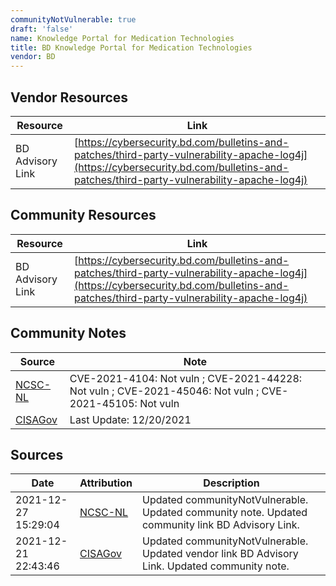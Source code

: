 ```yaml
---
communityNotVulnerable: true
draft: 'false'
name: Knowledge Portal for Medication Technologies
title: BD Knowledge Portal for Medication Technologies
vendor: BD
---
```


## Vendor Resources
| Resource | Link |
| --- | --- |
| BD Advisory Link | [https://cybersecurity.bd.com/bulletins-and-patches/third-party-vulnerability-apache-log4j](https://cybersecurity.bd.com/bulletins-and-patches/third-party-vulnerability-apache-log4j) |

## Community Resources
| Resource | Link |
| --- | --- |
| BD Advisory Link | [https://cybersecurity.bd.com/bulletins-and-patches/third-party-vulnerability-apache-log4j](https://cybersecurity.bd.com/bulletins-and-patches/third-party-vulnerability-apache-log4j) |

## Community Notes
| Source | Note |
| --- | --- |
| [NCSC-NL](https://github.com/NCSC-NL/log4shell/blob/main/software/README.md) | CVE-2021-4104: Not vuln ; CVE-2021-44228: Not vuln ; CVE-2021-45046: Not vuln ; CVE-2021-45105: Not vuln </ul> |
| [CISAGov](https://raw.githubusercontent.com/cisagov/log4j-affected-db/develop/README.md) | Last Update: 12/20/2021 |

## Sources
| Date | Attribution | Description |
| --- | --- | --- |
| 2021-12-27 15:29:04 | [NCSC-NL](https://github.com/NCSC-NL/log4shell/blob/main/software/README.md) | Updated communityNotVulnerable. Updated community note. Updated community link BD Advisory Link.  |
| 2021-12-21 22:43:46 | [CISAGov](https://raw.githubusercontent.com/cisagov/log4j-affected-db/develop/README.md) | Updated communityNotVulnerable. Updated vendor link BD Advisory Link. Updated community note.  |
